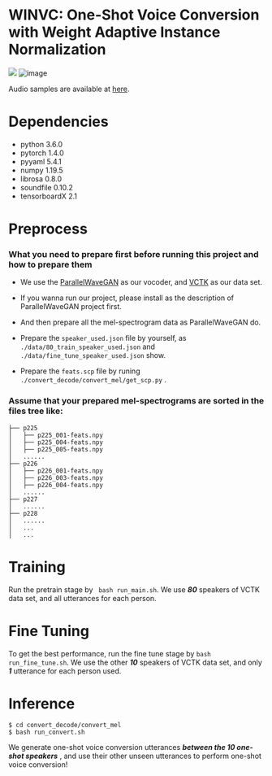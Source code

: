 # WINVC: One-Shot Voice Conversion with Weight Adaptive Instance Normalization

![](https://img.shields.io/badge/license-GPL(>=2)-blue.svg)
![image](https://img.shields.io/badge/python-3.6-orange.svg)



Audio samples are available at [here](https://one-shot-voice-conversion-with-win.github.io/demo/).

<!-- ![](./pic/whole-model.png) -->




# Dependencies

- python 3.6.0
- pytorch 1.4.0
- pyyaml 5.4.1
- numpy 1.19.5
- librosa 0.8.0
- soundfile 0.10.2 
- tensorboardX 2.1



# Preprocess

### What you need to prepare first before running this project and how to prepare them

* We use the [ParallelWaveGAN](https://github.com/kan-bayashi/ParallelWaveGAN) as our vocoder, and [VCTK](https://datashare.ed.ac.uk/handle/10283/2651) as our data set.

* If you wanna run our project, please install as the description of ParallelWaveGAN project first.

* And then prepare all the mel-spectrogram data as ParallelWaveGAN do.

* Prepare the ```speaker_used.json``` file by yourself, as ```./data/80_train_speaker_used.json``` and ```./data/fine_tune_speaker_used.json``` show.

* Prepare the ```feats.scp``` file by runing ```./convert_decode/convert_mel/get_scp.py``` .


### Assume that your prepared mel-spectrograms are sorted in the files tree like:
```
├── p225
│   ├── p225_001-feats.npy
│   ├── p225_004-feats.npy
│   ├── p225_005-feats.npy
│   ......
├── p226
│   ├── p226_001-feats.npy
│   ├── p226_003-feats.npy
│   ├── p226_004-feats.npy
│   ......
├── p227
│   ......
├── p228
│   ......
│   ...
│   ...

```



# Training

Run the pretrain stage by ``` bash run_main.sh```. We use ***80*** speakers of VCTK data set, and all utterances for each person.


# Fine Tuning
To get the best performance, run the fine tune stage by ```bash run_fine_tune.sh```. We use the other ***10*** speakers of VCTK data set, and only ***1*** utterance for each person used.

# Inference
```
$ cd convert_decode/convert_mel
$ bash run_convert.sh
```

We generate one-shot voice conversion utterances  ***between the 10 one-shot speakers*** , and use their other unseen utterances to perform one-shot voice conversion!








